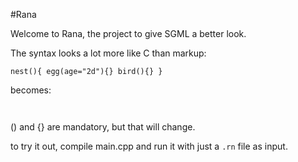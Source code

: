 #Rana

Welcome to Rana, the project to give SGML a better look.

The syntax looks a lot more like C than markup:

<code>nest(){
	egg(age="2d"){}
	bird(){}
}</code>

becomes:

<code><nest>
	<egg age="2d"></egg>
	<bird></bird>
</nest></code>

() and {} are mandatory, but that will change.

to try it out, compile main.cpp and run it with just a `.rn` file as input.